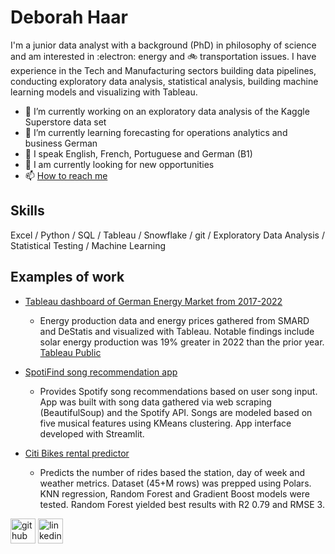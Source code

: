 <!--
**dlhaar/dlhaar** is a ✨ _special_ ✨ repository because its `README.md` (this file) appears on your GitHub profile.

Here are some ideas to get you started:

- 🔭 I’m currently working on ...
- 🌱 I’m currently learning ...
- 👯 I’m looking to collaborate on ...
- 🤔 I’m looking for help with ...
- 💬 Ask me about ...
- 📫 How to reach me: ...
- 😄 Pronouns: ...
- ⚡ Fun fact: ...
-->

# Deborah Haar

I'm a junior data analyst with a background (PhD) in philosophy of science and am interested in :electron: energy  and 🚲 transportation issues. I have experience in the Tech and Manufacturing sectors building data pipelines, conducting exploratory data analysis, statistical analysis, building machine learning models and visualizing with Tableau.

- 🔭 I’m currently working on an exploratory data analysis of the Kaggle Superstore data set
- 🌱 I’m currently learning forecasting for operations analytics and business German
-  💬 I speak English, French, Portuguese and German (B1)
-  📌 I am currently looking for new opportunities
-  📫 [How to reach me](mailto:dlhaar@gmail.com)

## Skills

Excel / Python / SQL / Tableau / Snowflake / git / Exploratory Data Analysis / Statistical Testing / Machine Learning

## Examples of work

- [Tableau dashboard of German Energy Market from 2017-2022](https://github.com/dlhaar/electricity-analysis)
  - Energy production data and energy prices gathered from SMARD and DeStatis and visualized with Tableau. Notable findings include solar energy production was 19% greater in 2022 than the prior year. [Tableau Public](https://public.tableau.com/app/profile/deborah.haar/viz/smard_electricity_germany/ElectricitygenerationandconsumptioninGermany2017-2022)

- [SpotiFind song recommendation app](https://github.com/dlhaar/song_recommender)
  - Provides Spotify song recommendations based on user song input. App was built with song data gathered via web scraping (BeautifulSoup) and the Spotify API. Songs are modeled based on five musical features using KMeans clustering. App interface developed with Streamlit.

- [Citi Bikes rental predictor](https://github.com/dlhaar/citi_bikes)
  - Predicts the number of rides based the station, day of week and weather metrics. Dataset (45+M rows) was prepped using Polars. KNN regression, Random Forest and Gradient Boost models were tested. Random Forest yielded best results with R2 0.79 and RMSE 3.



[<img src='https://cdn.jsdelivr.net/npm/simple-icons@3.0.1/icons/github.svg' alt='github' height='40'>](https://github.com/dlhaar)  [<img src='https://cdn.jsdelivr.net/npm/simple-icons@3.0.1/icons/linkedin.svg' alt='linkedin' height='40'>](https://www.linkedin.com/in/https://www.linkedin.com/in/deborahlhaar//)  

